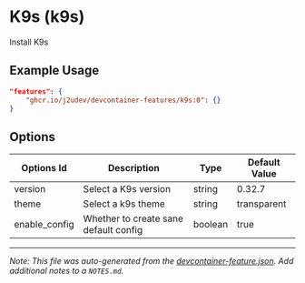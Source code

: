 
# K9s (k9s)

Install K9s

## Example Usage

```json
"features": {
    "ghcr.io/j2udev/devcontainer-features/k9s:0": {}
}
```

## Options

| Options Id | Description | Type | Default Value |
|-----|-----|-----|-----|
| version | Select a K9s version | string | 0.32.7 |
| theme | Select a k9s theme | string | transparent |
| enable_config | Whether to create sane default config | boolean | true |



---

_Note: This file was auto-generated from the [devcontainer-feature.json](devcontainer-feature.json).  Add additional notes to a `NOTES.md`._
